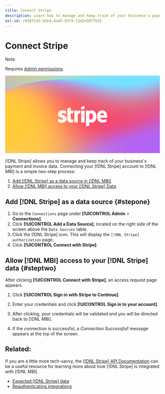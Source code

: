 ```yaml
---
title: Connect Stripe
description: Learn how to manage and keep track of your business's payment and invoice data.
exl-id: c038f2a9-b2bd-4e45-93f9-12d2e5077b31
---
```

# Connect Stripe

>[!NOTE]
>
>Requires [Admin permissions](../../../administrator/user-management/user-management.md).

![](../../../assets/stripe-logo.png)

[!DNL Stripe] allows you to manage and keep track of your business's payment and invoice data. Connecting your [!DNL Stripe] account to [!DNL MBI] is a simple two-step process:

1. [Add [!DNL Stripe] as a data source in [!DNL MBI]](#stepone)
1. [Allow [!DNL MBI] access to your [!DNL Stripe] Data](#steptwo)

## Add [!DNL Stripe] as a data source {#stepone}

1. Go to the `Connections` page under **[!UICONTROL Admin** > **Connections]**.
1. Click **[!UICONTROL Add a Data Source]**, located on the right side of the screen above the `Data Sources` table.
1. Click the [!DNL Stripe] icon. This will display the `[!DNL Stripe] authorization` page.
1. Click **[!UICONTROL Connect with Stripe]**.

## Allow [!DNL MBI] access to your [!DNL Stripe] data {#steptwo}

After clicking **[!UICONTROL Connect with Stripe]**, an access request page appears.

1. Click **[!UICONTROL Sign in with Stripe to Continue]**.

1. Enter your credentials and click **[!UICONTROL Sign in to your account]**.

1. After clicking, your credentials will be validated and you will be directed back to [!DNL MBI].

1. If the connection is successful, a *Connection Successful!* message appears at the top of the screen.

## Related:

If you are a little more tech-savvy, the [[!DNL Stripe] API Documentation](https://stripe.com/docs/api) can be a useful resource for learning more about how [!DNL Stripe] is integrated with [!DNL MBI].

* [Expected [!DNL Stripe] data](../integrations/stripe-data.md)
* [Reauthenticating integrations](https://support.magento.com/hc/en-us/articles/360016733151)
